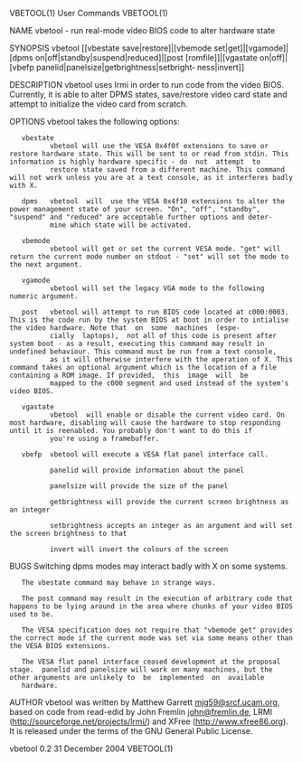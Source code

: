 VBETOOL(1)                                                                                    User Commands                                                                                    VBETOOL(1)

NAME
       vbetool - run real-mode video BIOS code to alter hardware state

SYNOPSIS
       vbetool   [[vbestate   save|restore]|[vbemode   set|get]|[vgamode]|[dpms   on|off|standby|suspend|reduced]|[post  [romfile]]|[vgastate  on|off]|[vbefp  panelid|panelsize|getbrightness|setbright‐
       ness|invert]]

DESCRIPTION
       vbetool uses lrmi in order to run code from the video BIOS. Currently, it is able to alter DPMS states, save/restore video card state and attempt to initialize the video card from scratch.

OPTIONS
       vbetool takes the following options:

       vbestate
              vbetool will use the VESA 0x4f0f extensions to save or restore hardware state. This will be sent to or read from stdin. This information is highly hardware specific - do  not  attempt  to
              restore state saved from a different machine. This command will not work unless you are at a text console, as it interferes badly with X.

       dpms   vbetool  will  use the VESA 0x4f10 extensions to alter the power management state of your screen. "On", "off", "standby", "suspend" and "reduced" are acceptable further options and deter‐
              mine which state will be activated.

       vbemode
              vbetool will get or set the current VESA mode. "get" will return the current mode number on stdout - "set" will set the mode to the next argument.

       vgamode
              vbetool will set the legacy VGA mode to the following numeric argument.

       post   vbetool will attempt to run BIOS code located at c000:0003. This is the code run by the system BIOS at boot in order to intialise the video hardware. Note that  on  some  machines  (espe‐
              cially  laptops),  not all of this code is present after system boot - as a result, executing this command may result in undefined behaviour. This command must be run from a text console,
              as it will otherwise interfere with the operation of X. This command takes an optional argument which is the location of a file containing a ROM image. If provided,  this  image  will  be
              mapped to the c000 segment and used instead of the system's video BIOS.

       vgastate
              vbetool  will enable or disable the current video card. On most hardware, disabling will cause the hardware to stop responding until it is reenabled. You probably don't want to do this if
              you're using a framebuffer.

       vbefp  vbetool will execute a VESA flat panel interface call.

              panelid will provide information about the panel

              panelsize will provide the size of the panel

              getbrightness will provide the current screen brightness as an integer

              setbrightness accepts an integer as an argument and will set the screen brightness to that

              invert will invert the colours of the screen

BUGS
       Switching dpms modes may interact badly with X on some systems.

       The vbestate command may behave in strange ways.

       The post command may result in the execution of arbitrary code that happens to be lying around in the area where chunks of your video BIOS used to be.

       The VESA specification does not require that "vbemode get" provides the correct mode if the current mode was set via some means other than the VESA BIOS extensions.

       The VESA flat panel interface ceased development at the proposal stage.  panelid and panelsize will work on many machines, but the other arguments are unlikely to  be  implemented  on  available
       hardware.

AUTHOR
       vbetool  was  written  by  Matthew  Garrett  <mjg59@srcf.ucam.org>,  based  on  code  from  read-edid  by  John  Fremlin <john@fremlin.de>, LRMI (http://sourceforge.net/projects/lrmi/) and XFree
       (http://www.xfree86.org). It is released under the terms of the GNU General Public License.

vbetool 0.2                                                                                  31 December 2004                                                                                  VBETOOL(1)
